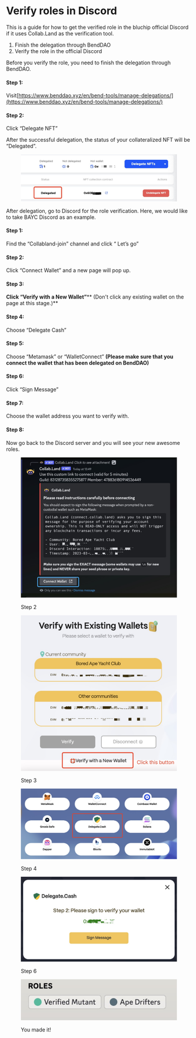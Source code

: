 # Verify roles in Discord

This is a guide for how to get the verified role in the bluchip official Discord if it uses Collab.Land as the verification tool.&#x20;

1. Finish the delegation through BendDAO
2. Verify the role in the official Discord



Before you verify the role, you need to finish the delegation through BendDAO.

#### Step 1:

Visit[https://www.benddao.xyz/en/bend-tools/manage-delegations/](https://www.benddao.xyz/en/bend-tools/manage-delegations/)

#### Step 2:

Click “Delegate NFT”

After the successful delegation, the status of your collateralized NFT will be “Delegated”.

<figure><img src="../.gitbook/assets/image.png" alt=""><figcaption></figcaption></figure>

After delegation, go to Discord for the role verification. Here, we would like to take BAYC Discord as an example.

#### Step 1:

Find the “Collabland-join” channel and click “ Let’s go”

#### Step 2:

Click “Connect Wallet” and a new page will pop up.&#x20;

#### Step 3:

**Click **<mark style="background-color:orange;">**“Verify with a New Wallet”**</mark>** (Don't click any existing wallet on the page at this stage.)**

#### Step 4:

Choose “Delegate Cash”

#### Step 5:

Choose “Metamask” or “WalletConnect” **(Please make sure that you connect the wallet that has been delegated on BendDAO)**

#### Step 6:

Click “Sign Message”

#### Step 7:

Choose the wallet address you want to verify with.

#### Step 8:

Now go back to the Discord server and you will see your new awesome roles.

<figure><img src="../.gitbook/assets/image (2).png" alt=""><figcaption><p>Step 2</p></figcaption></figure>

<figure><img src="../.gitbook/assets/image (1).png" alt=""><figcaption><p>Step 3</p></figcaption></figure>

<figure><img src="../.gitbook/assets/image (18).png" alt=""><figcaption><p>Step 4</p></figcaption></figure>

<figure><img src="../.gitbook/assets/image (19).png" alt=""><figcaption><p>Step 6</p></figcaption></figure>

<figure><img src="../.gitbook/assets/image (1) (4).png" alt=""><figcaption><p>You made it!</p></figcaption></figure>
